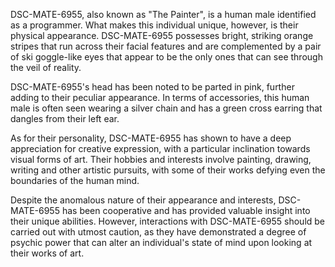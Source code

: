 DSC-MATE-6955, also known as "The Painter", is a human male identified as a programmer. What makes this individual unique, however, is their physical appearance. DSC-MATE-6955 possesses bright, striking orange stripes that run across their facial features and are complemented by a pair of ski goggle-like eyes that appear to be the only ones that can see through the veil of reality. 

DSC-MATE-6955's head has been noted to be parted in pink, further adding to their peculiar appearance. In terms of accessories, this human male is often seen wearing a silver chain and has a green cross earring that dangles from their left ear. 

As for their personality, DSC-MATE-6955 has shown to have a deep appreciation for creative expression, with a particular inclination towards visual forms of art. Their hobbies and interests involve painting, drawing, writing and other artistic pursuits, with some of their works defying even the boundaries of the human mind. 

Despite the anomalous nature of their appearance and interests, DSC-MATE-6955 has been cooperative and has provided valuable insight into their unique abilities. However, interactions with DSC-MATE-6955 should be carried out with utmost caution, as they have demonstrated a degree of psychic power that can alter an individual's state of mind upon looking at their works of art.